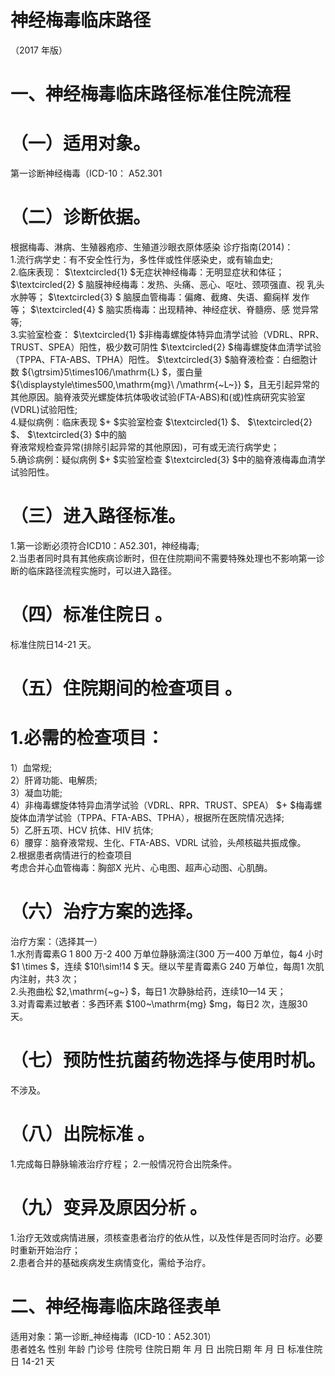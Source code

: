 # 神经梅毒临床路径  
（2017 年版）  
# 一、神经梅毒临床路径标准住院流程  
# （一）适用对象。  
第一诊断神经梅毒（ICD-10： A52.301  
# （二）诊断依据。  
根据梅毒、淋病、生殖器疱疹、生殖道沙眼衣原体感染  诊疗指南(2014)：  
1.流行病学史：有不安全性行为，多性伴或性伴感染史，或有输血史;  
2.临床表现： $\textcircled{1} $无症状神经梅毒：无明显症状和体征； $\textcircled{2} $ 脑膜神经梅毒：发热、头痛、恶心、呕吐、颈项强直、视 乳头水肿等； $\textcircled{3} $ 脑膜血管梅毒：偏瘫、截瘫、失语、癫痫样 发作等； $\textcircled{4} $ 脑实质梅毒：出现精神、神经症状、脊髓痨、感 觉异常等;  
3.实验室检查： $\textcircled{1} $非梅毒螺旋体特异血清学试验（VDRL、RPR、TRUST、SPEA）阳性，极少数可阴性 $\textcircled{2} $梅毒螺旋体血清学试验（TPPA、FTA-ABS、TPHA）阳性。 $\textcircled{3} $脑脊液检查：白细胞计数 ${\gtrsim}5\times106/\mathrm{L} $，蛋白量 ${\displaystyle\times500\,\mathrm{mg}\ /\mathrm{~L~}} $，且无引起异常的其他原因。脑脊液荧光螺旋体抗体吸收试验(FTA-ABS)和(或)性病研究实验室(VDRL)试验阳性;  
4.疑似病例：临床表现 $+ $实验室检查 $\textcircled{1} $、 $\textcircled{2} $、 $\textcircled{3} $中的脑  
脊液常规检查异常(排除引起异常的其他原因)，可有或无流行病学史；  
5.确诊病例：疑似病例 $+ $实验室检查 $\textcircled{3} $中的脑脊液梅毒血清学试验阳性。  
# （三）进入路径标准。  
1.第一诊断必须符合ICD10：A52.301，神经梅毒;  
2.当患者同时具有其他疾病诊断时，但在住院期间不需要特殊处理也不影响第一诊断的临床路径流程实施时，可以进入路径。  
# （四）标准住院日 。  
标准住院日14-21 天。  
# （五）住院期间的检查项目 。  
# 1.必需的检查项目：  
1）血常规;  
2）肝肾功能、电解质;  
3）凝血功能;  
4）非梅毒螺旋体特异血清学试验（VDRL、RPR、TRUST、SPEA） $+ $梅毒螺旋体血清学试验（TPPA、FTA-ABS、TPHA），根据所在医院情况选择;  
5）乙肝五项、HCV 抗体、HIV 抗体;  
6）腰穿：脑脊液常规、生化、FTA-ABS、VDRL 试验，头颅核磁共振成像。  
2.根据患者病情进行的检查项目  
考虑合并心血管梅毒：胸部X 光片、心电图、超声心动图、心肌酶。  
# （六）治疗方案的选择。  
治疗方案：（选择其一）  
1.水剂青霉素G 1 800 万-2 400 万单位静脉滴注(300 万一400 万单位，每4 小时 $1 \times $，连续 $10\!\sim\!14 $ 天。继以苄星青霉素G 240 万单位，每周1 次肌内注射，共3 次；  
2.头孢曲松 $2\,\mathrm{~g~} $，每日1 次静脉给药，连续10—14 天；  
3.对青霉素过敏者：多西环素 $100~\mathrm{mg} $mg，每日2 次，连服30 天。  
# （七）预防性抗菌药物选择与使用时机。  
不涉及。  
# （八）出院标准 。  
1.完成每日静脉输液治疗疗程； 2.一般情况符合出院条件。  
# （九）变异及原因分析 。  
1.治疗无效或病情进展，须核查患者治疗的依从性，以及性伴是否同时治疗。必要时重新开始治疗；  
2.患者合并的基础疾病发生病情变化，需给予治疗。  
# 二、神经梅毒临床路径表单  
适用对象：第一诊断_神经梅毒（ICD-10：A52.301）  
患者姓名             性别    年龄        门诊号         住院号           住院日期       年  月  日   出院日期      年  月   日  标准住院日   14-21   天  

